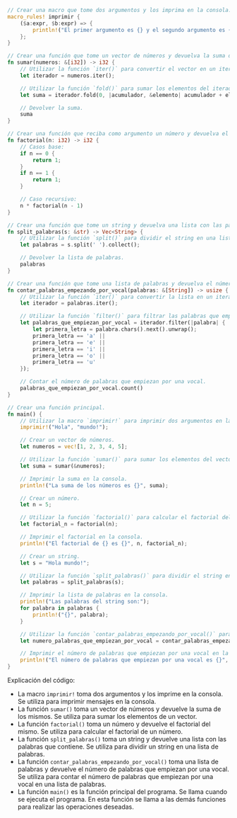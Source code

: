 ```rust
// Crear una macro que tome dos argumentos y los imprima en la consola.
macro_rules! imprimir {
    ($a:expr, $b:expr) => {
        println!("El primer argumento es {} y el segundo argumento es {}", $a, $b);
    };
}

// Crear una función que tome un vector de números y devuelva la suma de los mismos.
fn sumar(numeros: &[i32]) -> i32 {
    // Utilizar la función `iter()` para convertir el vector en un iterador.
    let iterador = numeros.iter();

    // Utilizar la función `fold()` para sumar los elementos del iterador.
    let suma = iterador.fold(0, |acumulador, &elemento| acumulador + elemento);

    // Devolver la suma.
    suma
}

// Crear una función que reciba como argumento un número y devuelva el factorial del mismo.
fn factorial(n: i32) -> i32 {
    // Casos base:
    if n == 0 {
        return 1;
    }
    if n == 1 {
        return 1;
    }

    // Caso recursivo:
    n * factorial(n - 1)
}

// Crear una función que tome un string y devuelva una lista con las palabras que contiene.
fn split_palabras(s: &str) -> Vec<String> {
    // Utilizar la función `split()` para dividir el string en una lista de substrings.
    let palabras = s.split(' ').collect();

    // Devolver la lista de palabras.
    palabras
}

// Crear una función que tome una lista de palabras y devuelva el número de palabras que empiezan por una vocal.
fn contar_palabras_empezando_por_vocal(palabras: &[String]) -> usize {
    // Utilizar la función `iter()` para convertir la lista en un iterador.
    let iterador = palabras.iter();

    // Utilizar la función `filter()` para filtrar las palabras que empiezan por una vocal.
    let palabras_que_empiezan_por_vocal = iterador.filter(|palabra| {
        let primera_letra = palabra.chars().next().unwrap();
        primera_letra == 'a' ||
        primera_letra == 'e' ||
        primera_letra == 'i' ||
        primera_letra == 'o' ||
        primera_letra == 'u'
    });

    // Contar el número de palabras que empiezan por una vocal.
    palabras_que_empiezan_por_vocal.count()
}

// Crear una función principal.
fn main() {
    // Utilizar la macro `imprimir!` para imprimir dos argumentos en la consola.
    imprimir!("Hola", "mundo!");

    // Crear un vector de números.
    let numeros = vec![1, 2, 3, 4, 5];

    // Utilizar la función `sumar()` para sumar los elementos del vector.
    let suma = sumar(&numeros);

    // Imprimir la suma en la consola.
    println!("La suma de los números es {}", suma);

    // Crear un número.
    let n = 5;

    // Utilizar la función `factorial()` para calcular el factorial del número.
    let factorial_n = factorial(n);

    // Imprimir el factorial en la consola.
    println!("El factorial de {} es {}", n, factorial_n);

    // Crear un string.
    let s = "Hola mundo!";

    // Utilizar la función `split_palabras()` para dividir el string en una lista de palabras.
    let palabras = split_palabras(s);

    // Imprimir la lista de palabras en la consola.
    println!("Las palabras del string son:");
    for palabra in palabras {
        println!("{}", palabra);
    }

    // Utilizar la función `contar_palabras_empezando_por_vocal()` para contar el número de palabras que empiezan por una vocal.
    let numero_palabras_que_empiezan_por_vocal = contar_palabras_empezando_por_vocal(&palabras);

    // Imprimir el número de palabras que empiezan por una vocal en la consola.
    println!("El número de palabras que empiezan por una vocal es {}", numero_palabras_que_empiezan_por_vocal);
}
```

Explicación del código:

* La macro `imprimir!` toma dos argumentos y los imprime en la consola. Se utiliza para imprimir mensajes en la consola.
* La función `sumar()` toma un vector de números y devuelve la suma de los mismos. Se utiliza para sumar los elementos de un vector.
* La función `factorial()` toma un número y devuelve el factorial del mismo. Se utiliza para calcular el factorial de un número.
* La función `split_palabras()` toma un string y devuelve una lista con las palabras que contiene. Se utiliza para dividir un string en una lista de palabras.
* La función `contar_palabras_empezando_por_vocal()` toma una lista de palabras y devuelve el número de palabras que empiezan por una vocal. Se utiliza para contar el número de palabras que empiezan por una vocal en una lista de palabras.
* La función `main()` es la función principal del programa. Se llama cuando se ejecuta el programa. En esta función se llama a las demás funciones para realizar las operaciones deseadas.